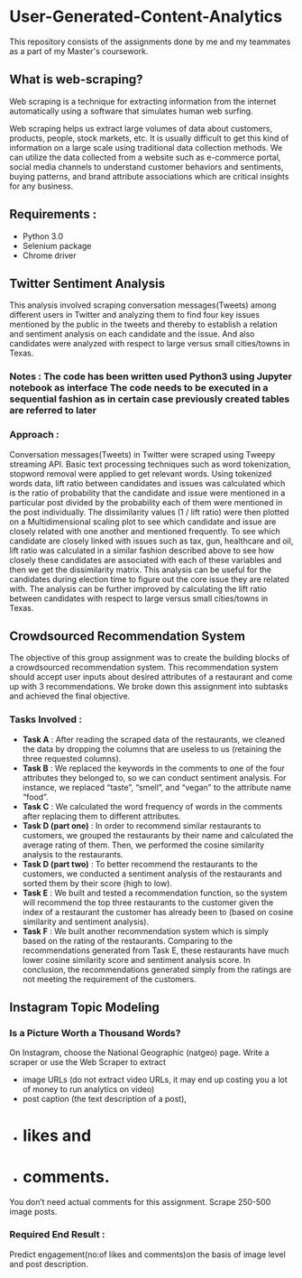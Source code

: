 # User-Generated-Content-Analytics
This repository consists of the assignments done by me and my teammates as a part of my Master's coursework.

## What is web-scraping?
Web scraping is a technique for extracting information from the internet automatically using a software that simulates human web surfing.

Web scraping helps us extract large volumes of data about customers, products, people, stock markets, etc. It is usually difficult to get this kind of information on a large scale using traditional data collection methods. We can utilize the data collected from a website such as e-commerce portal, social media channels to understand customer behaviors and sentiments, buying patterns, and brand attribute associations which are critical insights for any business.

## Requirements :
* Python 3.0
* Selenium package
* Chrome driver

## Twitter Sentiment Analysis
This analysis involved scraping conversation messages(Tweets) among different users in Twitter and analyzing them to find four key issues mentioned by the public in the tweets and thereby to establish a relation and sentiment analysis on each candidate and the issue. And also candidates were analyzed with respect to large versus small cities/towns in Texas.

### Notes : The code has been written used Python3 using Jupyter notebook as interface The code needs to be executed in a sequential fashion as in certain case previously created tables are referred to later

### Approach : 
Conversation messages(Tweets) in Twitter were scraped using Tweepy streaming API. Basic text processing techniques such as word tokenization, stopword removal were applied to get relevant words. Using tokenized words data, lift ratio between candidates and issues was calculated which is the ratio of probability that the candidate and issue were mentioned in a particular post divided by the probability each of them were mentioned in the post individually. The dissimilarity values (1 / lift ratio) were then plotted on a Multidimensional scaling plot to see which candidate and issue are closely related with one another and mentioned frequently. To see which candidate are closely linked with issues such as tax, gun, healthcare and oil, lift ratio was calculated in a similar fashion described above to see how closely these candidates are associated with each of these variables and then we get the dissimilarity matrix. This analysis can be useful for the candidates during election time to figure out the core issue they are related with. The analysis can be further improved by calculating the lift ratio between candidates with respect to large versus small cities/towns in Texas.

## Crowdsourced Recommendation System
The objective of this group assignment was to create the building blocks of a crowdsourced recommendation system. This recommendation system should accept user inputs about desired attributes of a restaurant and come up with 3 recommendations.  We broke down this assignment into subtasks and achieved the final objective.

### Tasks Involved :

* **Task A** : After reading the scraped data of the restaurants, we cleaned the data by dropping the columns that are useless to us (retaining the three requested columns).
* **Task B** : We replaced the keywords in the comments to one of the four attributes they belonged to, so we can conduct sentiment analysis. For instance, we replaced “taste”, “smell”, and “vegan” to the attribute name “food”.
* **Task C** : We calculated the word frequency of words in the comments after replacing them to different attributes.
* **Task D (part one)** : In order to recommend similar restaurants to customers, we grouped the restaurants by their name and calculated the average rating of them. Then, we performed the cosine similarity analysis to the restaurants.
* **Task D (part two)** : To better recommend the restaurants to the customers, we conducted a sentiment analysis of the restaurants and sorted them by their score (high to low).
* **Task E** : We built and tested a recommendation function, so the system will recommend the top three restaurants to the customer given the index of a restaurant the customer has already been to (based on cosine similarity and sentiment analysis).
* **Task F** : We built another recommendation system which is simply based on the rating of the restaurants. Comparing to the recommendations generated from Task E, these restaurants have much lower cosine similarity score and sentiment analysis score. In conclusion, the recommendations generated simply from the ratings are not meeting the requirement of the customers.

## Instagram Topic Modeling

### Is a Picture Worth a Thousand Words?
On Instagram, choose the National Geographic (natgeo) page. Write a scraper or use the Web Scraper to extract 
  * image URLs (do not extract video URLs, it may end up costing you a lot of money to run analytics on video)
  * post caption (the text description of a post), 
  * # likes and 
  * # comments. 
You don’t need actual comments for this assignment. Scrape 250-500 image posts. 

### Required End Result : 
Predict engagement(no:of likes and comments)on the basis of image level and post description.









